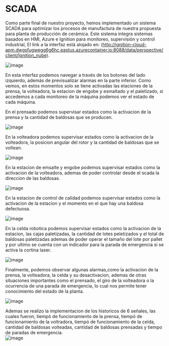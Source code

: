 # SCADA

Como parte final de nuestro proyecto, hemos implementado un sistema SCADA para optimizar los procesos de manufactura de nuestra propuesta para planta de producción de cerámica. Este sistema integra sistemas basados en HMI, Azure e Ignition para monitoreo, supervisión y control industrial, El link a la interfaz está alojado en: (http://ignition-cloud-apm.dwgsfugwegg6g6hc.eastus.azurecontainer.io:8088/data/perspective/client/Ignition_nube).

![image](https://github.com/danielCamiloP/TecnomecatroniX/assets/82681128/c75cc323-2d21-48d2-b50c-53a746bd0152)


En esta interfaz podemos navegar a través de los botones del lado izquierdo, además de previsualizar alarmas en la parte inferior. Como vemos, en estos momentos solo se tiene activadas las etaciones de la prensa, la volteadora, la estacion de engobe y esmaltado y el paletizado, si accedemos a cada monitoreo de la máquina podemos ver el estado de cada máquina.

En el prensado podemos supervisar estados como la activacion de la prensa y la cantidad de baldosas que se producen.

![image](https://github.com/danielCamiloP/TecnomecatroniX/assets/82681128/4456e5a6-86b2-4fbf-926e-965287860616)

En la volteadora podemos supervisar estados como la activacion de la volteadora, la posicion angular del rotor y la cantidad de baldosas que se voltean.

![image](https://github.com/danielCamiloP/TecnomecatroniX/assets/82681128/18c09e45-7161-43f2-98c6-5174f0ff2f6d)


En la estacion de emsalte y engobe podemos supervisar estados como la activacion de la volteadora, ademas de poder controlar desde el scada la direccion de las baldosas.

![image](https://github.com/danielCamiloP/TecnomecatroniX/assets/82681128/18486b3c-5929-4461-8269-3207f922d4fe)

En la estacion de control de calidad podemos supervisar estados como la activacion de la estacion y el momento en el que hay una baldosa defectuosa.

![image](https://github.com/danielCamiloP/TecnomecatroniX/assets/82681128/d9697f39-1cf8-41d6-8b21-5e5fb2fa1a57)

En la celda robotica podemos supervisar estados como la activacion de la estacion, las cajas paletizadas, la cantidad de lotes peletizados y el total de baldosas paletizadas ademas de poder operar el tamaño del lote por pallet y por ultimo se cuenta con un indicador para la parada de emergencia si se activa la cortina laser.

![image](https://github.com/danielCamiloP/TecnomecatroniX/assets/82681128/b15bf646-88dc-4026-a26e-e6b2e5339897)


Finalmente, podemos observar algunas alarmas,como la activacion de la prensa, la volteadora, la celda y su desactivacion, ademas de otras situaciones importantes como el prensado, el giro de la volteadora o  la ocurrencia de una parada de emergencia, lo cual nos permite tener conocimiento del estado de la planta.

![image](https://github.com/danielCamiloP/TecnomecatroniX/assets/82681128/e2a2fc1c-fca3-416f-984d-1a7a4dcae6c3)


Ademas se realizo la implementacion de los historicos de 6 señales, las cuales fueron, tiempó de funcionamiento de la prensa, tiempó de funcionamiento de la voltradora, tiempó de funcionamiento de la celda, cantidad de baldosas volteadas, cantidad de baldosas prensadas y tiempo de paradas de emergencia.  
![image](https://github.com/danielCamiloP/TecnomecatroniX/assets/82681128/35b28152-3e59-4019-8aa0-7cf287ed6559)




